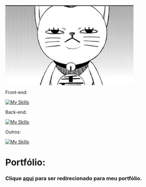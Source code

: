<div style="text-align: center;">
  <img src="https://github.com/FelipeCostaq/FelipeCostaq/blob/main/MangaPanel.jpg?raw=true" 
       style="display: block; width: 80%; height: 250px; object-fit: cover;">
</div>




Front-end:

[![My Skills](https://skillicons.dev/icons?i=html,css,js,ts,react,bootstrap,wasm)](https://skillicons.dev)

Back-end:

[![My Skills](https://skillicons.dev/icons?i=cs,dotnet,nodejs,java)](https://skillicons.dev)

Outros: 

[![My Skills](https://skillicons.dev/icons?i=unity,git,github)](https://skillicons.dev)


# Portfólio:
<h3>Clique <a href="https://felipecdeveloper.netlify.app/">aqui</a> para ser redirecionado para meu portfólio.</h3>




